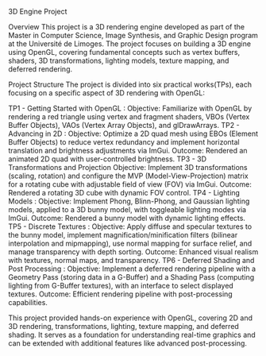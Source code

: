 3D Engine Project

Overview
This project is a 3D rendering engine developed as part of the Master in Computer Science, Image Synthesis, and Graphic Design program at the Université de Limoges. The project focuses on building a 3D engine 
using OpenGL, covering fundamental concepts such as vertex buffers, shaders, 3D transformations, lighting models, texture mapping, and deferred rendering. 

Project Structure
The project is divided into six practical works(TPs), each focusing on a specific aspect of 3D rendering with OpenGL:

TP1 - Getting Started with OpenGL : Objective: Familiarize with OpenGL by rendering a red triangle using vertex and fragment shaders, VBOs (Vertex Buffer Objects), VAOs (Vertex Array Objects), and glDrawArrays.
TP2 - Advancing in 2D : Objective: Optimize a 2D quad mesh using EBOs (Element Buffer Objects) to reduce vertex redundancy and implement horizontal translation and brightness adjustments via ImGui.
Outcome: Rendered an animated 2D quad with user-controlled brightness.
TP3 - 3D Transformations and Projection Objective: Implement 3D transformations (scaling, rotation) and configure the MVP (Model-View-Projection) matrix for a rotating cube with adjustable field of view (FOV) via ImGui.
Outcome: Rendered a rotating 3D cube with dynamic FOV control.
TP4 - Lighting Models : Objective: Implement Phong, Blinn-Phong, and Gaussian lighting models, applied to a 3D bunny model, with toggleable lighting modes via ImGui.
Outcome: Rendered a bunny model with dynamic lighting effects.
TP5 - Discrete Textures : Objective: Apply diffuse and specular textures to the bunny model, implement magnification/minification filters (bilinear interpolation and mipmapping), use normal mapping for surface relief, and manage transparency with depth sorting.
Outcome: Enhanced visual realism with textures, normal maps, and transparency.
TP6 - Deferred Shading and Post Processing : Objective: Implement a deferred rendering pipeline with a Geometry Pass (storing data in a G-Buffer) and a Shading Pass (computing lighting from G-Buffer textures), with an interface to select displayed textures.
Outcome: Efficient rendering pipeline with post-processing capabilities.

This project provided hands-on experience with OpenGL, covering 2D and 3D rendering, transformations, lighting, texture mapping, and deferred shading. It serves as a foundation for understanding real-time graphics
and can be extended with additional features like advanced post-processing.
